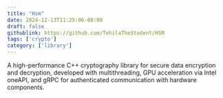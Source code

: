 ```yaml
---
title: "Hsm"
date: 2024-12-13T11:25:06-08:00
draft: false
githublink: https://github.com/TehilaTheStudent/HSM
tags: ['crypto']
category: ['library']
---
```


A high-performance C++ cryptography library for secure data encryption and decryption, developed with multithreading, GPU acceleration via Intel oneAPI, and gRPC for authenticated communication with hardware components.


